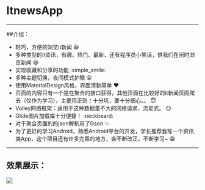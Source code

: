 # ItnewsApp
***
##介绍：
-  轻巧，方便的浏览it新闻 :laughing:
-  多种类型的it资讯，有趣、热门、最新、还有程序员小笑话，供我们在闲时浏览新闻 :laughing:
-  实现收藏和分享的功能 :simple_smile:
-  多种主题切换，夜间模式护眼 :stuck_out_tongue_closed_eyes:
-  使用MaterialDesign风格，界面清新简单 :heart:
-  页面的内容只有一个是在聚合的接口获得，其他页面在比较好的it新闻页面爬去（仅作为学习），主要用正则！十分坑，要十分细心。。 :innocent:
-  Volley网络框架：适用于这种数据量不大的网络请求，流星式。 :neutral_face:
-  Glide图片加载库十分便捷！ :neckbeard:
-  对于聚合页面的的json解析用了Gson  :boom:
-  为了更好的学习Android，熟悉Android平台的开发，学长推荐我写一个资讯类App，这个项目还有许多完善的地方，会不断改正，不断学习~ :grin:

***

## 效果展示：

![](https://github.com/flowerthorn/ItnewsApp/raw/master/项目gif图/news_list.gif"项目主页")
